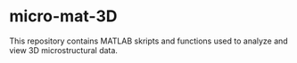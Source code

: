 # micro-mat-3D

This repository contains MATLAB skripts and functions used to analyze and view 3D microstructural data.
